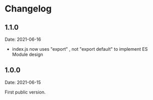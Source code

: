 # Changelog

## 1.1.0

Date: 2021-06-16
  - index.js now uses "export" , not "export default" to implement ES Module design


## 1.0.0

Date: 2021-06-15

First public version.